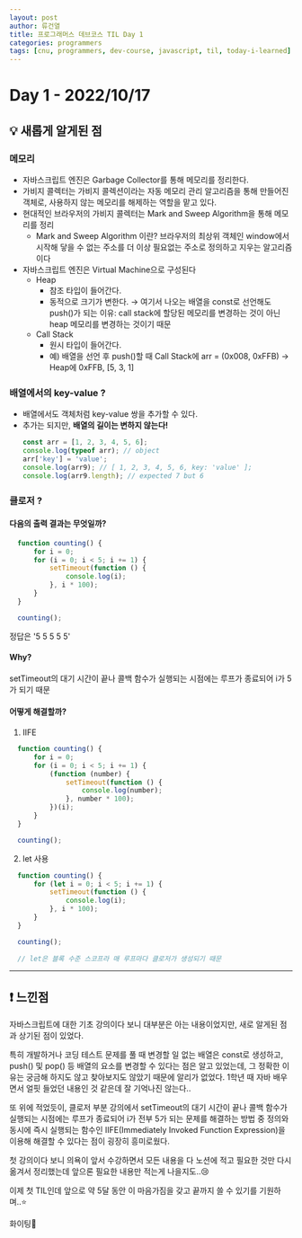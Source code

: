 ```yaml
---
layout: post
author: 류건열
title: 프로그래머스 데브코스 TIL Day 1
categories: programmers
tags: [cnu, programmers, dev-course, javascript, til, today-i-learned]
---
```


# Day 1 - 2022/10/17
  ## 💡 새롭게 알게된 점
  ### 메모리
  - 자바스크립트 엔진은 Garbage Collector를 통해 메모리를 정리한다.
  - 가비지 콜렉터는 가비지 콜렉션이라는 자동 메모리 관리 알고리즘을 통해 만들어진 객체로, 사용하지 않는 메모리를 해제하는 역할을 맡고 있다. 
  - 현대적인 브라우저의 가비지 콜렉터는 Mark and Sweep Algorithm을 통해 메모리를 정리
    - Mark and Sweep Algorithm 이란? 브라우저의 최상위 객체인 window에서 시작해 닿을 수 없는 주소를 더 이상 필요없는 주소로 정의하고 지우는 알고리즘이다
  - 자바스크립트 엔진은 Virtual Machine으로 구성된다
    - Heap
      - 참조 타입이 들어간다.
      - 동적으로 크기가 변한다. → 여기서 나오는 배열을 const로 선언해도 push()가 되는 이유: call stack에 할당된 메모리를 변경하는 것이 아닌 heap 메모리를 변경하는 것이기 때문
    - Call Stack
      - 원시 타입이 들어간다.
      - 예) 배열을 선언 후 push()할 때
        Call Stack에 arr = (0x008, 0xFFB) → Heap에 0xFFB, [5, 3, 1]

  ### 배열에서의 key-value ?
  - 배열에서도 객체처럼 key-value 쌍을 추가할 수 있다.
  - 추가는 되지만, <b>배열의 길이는 변하지 않는다!</b>
    ```javascript
    const arr = [1, 2, 3, 4, 5, 6];
    console.log(typeof arr); // object
    arr['key'] = 'value';
    console.log(arr9); // [ 1, 2, 3, 4, 5, 6, key: 'value' ];
    console.log(arr9.length); // expected 7 but 6
    ```

  ### 클로저 ?
  #### 다음의 출력 결과는 무엇일까?
  ```javascript
    function counting() {
        for i = 0;
        for (i = 0; i < 5; i += 1) {
            setTimeout(function () {
                console.log(i);
            }, i * 100);
        }
    }

    counting();
  ```
  
  정답은 '5 5 5 5 5'

  #### Why? 
  setTimeout의 대기 시간이 끝나 콜백 함수가 실행되는 시점에는 루프가 종료되어 i가 5가 되기 때문

  #### 어떻게 해결할까?
  1. IIFE
  ```javascript
    function counting() {
        for i = 0;
        for (i = 0; i < 5; i += 1) {
            (function (number) {
                setTimeout(function () {
                    console.log(number);
                }, number * 100);
            })(i);
        }
    }

    counting();
  ```
  2. let 사용
  ```javascript
    function counting() {
        for (let i = 0; i < 5; i += 1) {
            setTimeout(function () {
                console.log(i);
            }, i * 100);
        }
    }

    counting();
    
    // let은 블록 수준 스코프라 매 루프마다 클로저가 생성되기 때문
  ```

  ---
  ## ❗️ 느낀점
  자바스크립트에 대한 기초 강의이다 보니 대부분은 아는 내용이었지만, 새로 알게된 점과 상기된 점이 있었다.

  특히 개발하거나 코딩 테스트 문제를 풀 때 변경할 일 없는 배열은 const로 생성하고, push() 및 pop() 등 배열의 요소를 변경할 수 있다는 점은 알고 있었는데, 그 정확한 이유는 궁금해 하지도 않고 찾아보지도 않았기 때문에 알리가 없었다. 1학년 때 자바 배우면서 얼핏 들었던 내용인 것 같은데 잘 기억나진 않는다..

  또 위에 적었듯이, 클로저 부분 강의에서 setTimeout의 대기 시간이 끝나 콜백 함수가 실행되는 시점에는 루프가 종료되어 i가 전부 5가 되는 문제를 해결하는 방법 중 정의와 동시에 즉시 실행되는 함수인 IIFE(Immediately Invoked Function Expression)을 이용해 해결할 수 있다는 점이 굉장히 흥미로웠다.

  첫 강의이다 보니 의욕이 앞서 수강하면서 모든 내용을 다 노션에 적고 필요한 것만 다시 옮겨서 정리했는데 앞으론 필요한 내용만 적는게 나을지도..😢

  이제 첫 TIL인데 앞으로 약 5달 동안 이 마음가짐을 갖고 끝까지 쓸 수 있기를 기원하며..⭐️ 

  화이팅👊
